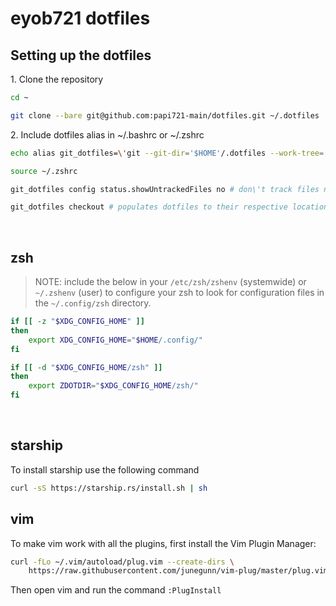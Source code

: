 # eyob721 dotfiles

## Setting up the dotfiles

1\. Clone the repository

```sh
cd ~
```

```sh
git clone --bare git@github.com:papi721-main/dotfiles.git ~/.dotfiles
```

2\. Include dotfiles alias in ~/.bashrc or ~/.zshrc

```sh
echo alias git_dotfiles=\'git --git-dir='$HOME'/.dotfiles --work-tree='$HOME'\' >> .zshrc
```

```sh
source ~/.zshrc
```

```sh
git_dotfiles config status.showUntrackedFiles no # don\'t track files noting $HOME work-tree
```

```sh
git_dotfiles checkout # populates dotfiles to their respective locations
```

&#160;

## zsh

> NOTE: include the below in your `/etc/zsh/zshenv` (systemwide) or `~/.zshenv` (user) to configure your zsh to look for configuration files in the `~/.config/zsh` directory.

```sh
if [[ -z "$XDG_CONFIG_HOME" ]]
then
    export XDG_CONFIG_HOME="$HOME/.config/"
fi

if [[ -d "$XDG_CONFIG_HOME/zsh" ]]
then
    export ZDOTDIR="$XDG_CONFIG_HOME/zsh/"
fi
```

&#160;

## starship

To install starship use the following command

```sh
curl -sS https://starship.rs/install.sh | sh
```

## vim

To make vim work with all the plugins, first install the Vim Plugin Manager:

```sh
curl -fLo ~/.vim/autoload/plug.vim --create-dirs \
    https://raw.githubusercontent.com/junegunn/vim-plug/master/plug.vim
```

Then open vim and run the command `:PlugInstall`

